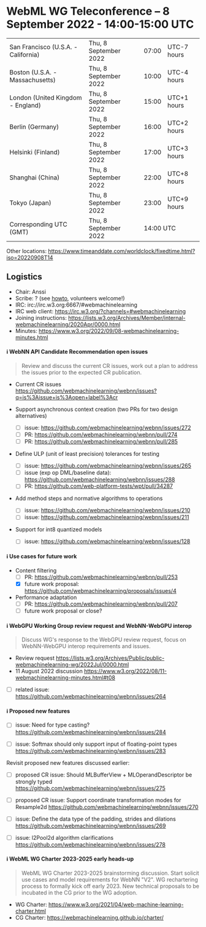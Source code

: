 # WebML WG Teleconference – 8 September 2022 - 14:00-15:00 UTC

<table>
<tr><td> San Francisco (U.S.A. - California) <td> Thu, 8 September 2022 <td> 07:00 <td> UTC-7 hours
<tr><td> Boston (U.S.A. - Massachusetts) <td> Thu, 8 September 2022 <td> 10:00 <td> UTC-4 hours
<tr><td> London (United Kingdom - England) <td> Thu, 8 September 2022 <td> 15:00 <td> UTC+1 hours
<tr><td> Berlin (Germany) <td> Thu, 8 September 2022 <td> 16:00 <td> UTC+2 hours
<tr><td> Helsinki (Finland) <td> Thu, 8 September 2022 <td> 17:00 <td> UTC+3 hours
<tr><td> Shanghai (China) <td> Thu, 8 September 2022 <td> 22:00 <td> UTC+8 hours
<tr><td> Tokyo (Japan) <td> Thu, 8 September 2022 <td> 23:00 <td> UTC+9 hours
<tr><td> Corresponding UTC (GMT) <td> Thu, 8 September 2022 <td colspan=2> 14:00 UTC
</table>

Other locations: https://www.timeanddate.com/worldclock/fixedtime.html?iso=20220908T14

  </details>

## Logistics

* Chair: Anssi
* Scribe: ? (see [howto](https://github.com/webmachinelearning/meetings/blob/main/scribe-howto.md), volunteers welcome!)
* IRC: irc://irc.w3.org:6667/#webmachinelearning
* IRC web client: https://irc.w3.org/?channels=#webmachinelearning
* Joining instructions: https://lists.w3.org/Archives/Member/internal-webmachinelearning/2020Apr/0000.html
* Minutes: https://www.w3.org/2022/09/08-webmachinelearning-minutes.html


#### ℹ️ WebNN API Candidate Recommendation open issues

>Review and discuss the current CR issues, work out a plan to address the issues prior to the expected CR publication.

- Current CR issues https://github.com/webmachinelearning/webnn/issues?q=is%3Aissue+is%3Aopen+label%3Acr

- Support asynchronous context creation (two PRs for two design alternatives)
  - [ ] issue: https://github.com/webmachinelearning/webnn/issues/272
  - [ ] PR: https://github.com/webmachinelearning/webnn/pull/274
  - [ ] PR: https://github.com/webmachinelearning/webnn/pull/285

- Define ULP (unit of least precision) tolerances for testing
  - [ ] issue: https://github.com/webmachinelearning/webnn/issues/265
  - [ ] issue (exp op DML/baseline data): https://github.com/webmachinelearning/webnn/issues/288
  - [ ] PR: https://github.com/web-platform-tests/wpt/pull/34287

- Add method steps and normative algorithms to operations
  - [ ] issue: https://github.com/webmachinelearning/webnn/issues/210
  - [ ] issue: https://github.com/webmachinelearning/webnn/issues/211

- Support for int8 quantized models
  - [ ] issue: https://github.com/webmachinelearning/webnn/issues/128

#### ℹ️ Use cases for future work

- Content filtering
  - [ ] PR: https://github.com/webmachinelearning/webnn/pull/253
  - [x] future work proposal: https://github.com/webmachinelearning/proposals/issues/4

- Performance adaptation
  - [ ] PR: https://github.com/webmachinelearning/webnn/pull/207
  - [ ] future work proposal or close?

#### ℹ️ WebGPU Working Group review request and WebNN-WebGPU interop

>Discuss WG's response to the WebGPU review request, focus on WebNN-WebGPU interop requirements and issues.

- Review request https://lists.w3.org/Archives/Public/public-webmachinelearning-wg/2022Jul/0000.html
- 11 August 2022 discussion https://www.w3.org/2022/08/11-webmachinelearning-minutes.html#t08

- [ ] related issue: https://github.com/webmachinelearning/webnn/issues/264

#### ℹ️ Proposed new features

- [ ] issue: Need for type casting? https://github.com/webmachinelearning/webnn/issues/284

- [ ] issue: Softmax should only support input of floating-point types https://github.com/webmachinelearning/webnn/issues/283

Revisit proposed new features discussed earlier:

- [ ] proposed CR issue: Should MLBufferView + MLOperandDescriptor be strongly typed https://github.com/webmachinelearning/webnn/issues/275

- [ ] proposed CR issue: Support coordinate transformation modes for Resample2d https://github.com/webmachinelearning/webnn/issues/270

- [ ] issue: Define the data type of the padding, strides and dilations https://github.com/webmachinelearning/webnn/issues/269

- [ ] issue: l2Pool2d algorithm clarifications https://github.com/webmachinelearning/webnn/issues/278

#### ℹ️ WebML WG Charter 2023-2025 early heads-up

>WebML WG Charter 2023-2025 brainstorming discussion. Start solicit use cases and model requirements for WebNN "V2". WG rechartering process to formally kick off early 2023. New technical proposals to be incubated in the CG prior to the WG adoption.

- WG Charter: https://www.w3.org/2021/04/web-machine-learning-charter.html
- CG Charter: https://webmachinelearning.github.io/charter/
